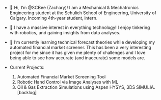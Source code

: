 - 👋 Hi, I’m @SCBee (Zachary)! I am a Mechanical & Mechatronics Engineering student at the Schulich School of Engineering, University of Calgary. Incoming 4th-year student, intern.

- 👀 I have a massive interest in everything technology! I enjoy tinkering with robotics, and gaining insights from data analyses.


- 🌱 I’m currently learning technical forecast theories while developing my automated financial market screener. This has been a very interesting project for me since it has given me plenty of challenges and I love being able to see how accurate (and inaccurate) some models are.


- Current Projects:
    1) Automated Financial Market Screening Tool
    2) Robotic Hand Control via Image Analyses with ML
    3) Oil & Gas Extraction Simulations using Aspen HYSYS, 3DS SIMULIA. [backlog]

<!---
SCBee/SCBee is a ✨ special ✨ repository because its `README.md` (this file) appears on your GitHub profile.
You can click the Preview link to take a look at your changes.
--->
